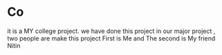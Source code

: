 # Co
it is a MY college project. we have done this project in our major project , two people are make this project First is Me and The second is My friend Nitin  
